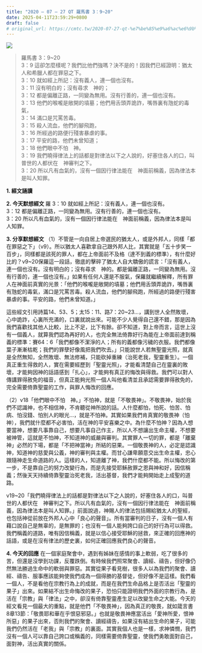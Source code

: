 ```yaml
---
title: "2020 – 07 – 27 QT 羅馬書 3：9~20"
date: 2025-04-11T23:59:29+0800
draft: false
# original_url: https://cmtc.tw/2020-07-27-qt-%e7%be%85%e9%a6%ac%e6%9b%b8-3%ef%bc%9a920
---
```


![](/images/qt.jpg)
> 羅馬書 3：9\~20  
> 3：9 這卻怎麼樣呢？我們比他們強嗎？決不是的！因我們已經證明：猶太人和希臘人都在罪惡之下。  
> 3：10 就如經上所記：沒有義人，連一個也沒有。  
> 3：11 沒有明白的；沒有尋求　神的；  
> 3：12 都是偏離正路，一同變為無用。沒有行善的，連一個也沒有。  
> 3：13 他們的喉嚨是敞開的墳墓；他們用舌頭弄詭詐，嘴唇裏有虺蛇的毒氣，  
> 3：14 滿口是咒罵苦毒。  
> 3：15 殺人流血，他們的腳飛跑，  
> 3：16 所經過的路便行殘害暴虐的事。  
> 3：17 平安的路，他們未曾知道；  
> 3：18 他們眼中不怕　神。  
> 3：19 我們曉得律法上的話都是對律法以下之人說的，好塞住各人的口，叫普世的人都伏在　神審判之下。  
> 3：20 所以凡有血氣的，沒有一個因行律法能在　神面前稱義，因為律法本是叫人知罪。

**1. 經文誦讀**

**2.  今天默想經文**
羅 3：10 就如經上所記：沒有義人，連一個也沒有。  
3：12 都是偏離正路，一同變為無用。沒有行善的，連一個也沒有。  
3：20 所以凡有血氣的，沒有一個因行律法能在　神面前稱義，因為律法本是叫人知罪。

**3. 分享默想經文**
（1）不管是一向自居上帝選民的猶太人，或是外邦人，同樣「都在罪惡之下」（v9）。所以猶太人喜歡拿自己跟外邦人比，其實就是「五十步笑一百步」，同樣都是該死的罪人，都在上帝面前不及格（達不到義的標準），有什麼好比的？v9\~20保羅這一段話，徹底的擊碎了猶太人自大驕傲的謊言：「沒有義人，連一個也沒有。沒有明白的；沒有尋求　神的。都是偏離正路，一同變為無用。沒有行善的，連一個也沒有。」如果有任何人還是不服氣，保羅就繼續解釋，所有罪人在神面前真實的光景：「他們的喉嚨是敞開的墳墓；他們用舌頭弄詭詐，嘴唇裏有虺蛇的毒氣，滿口是咒罵苦毒。殺人流血，他們的腳飛跑，所經過的路便行殘害暴虐的事。平安的路，他們未曾知道。」

這些經文引用詩篇14、53、5；太15：11、路7：20\~23…，講到世人全然敗壞，心中詭詐，心裏所充滿的，口裏就說出來。可能不少人覺得自己還不錯，那是因為我們喜歡找其他人比較，比上不足，比下有餘。卻不知道，對上帝而言，這世上沒有一個義人，就算我們認為再好的人，也完全無法倚靠好行為能在上帝面前達到稱義的標準：賽64：6「我們都像不潔淨的人；所有的義都像污穢的衣服。我們都像葉子漸漸枯乾；我們的罪孽好像風把我們吹去。」只能說世人若無聖靈光照，就真是全然無知，全然敗壞、無法修補，只能砍掉重練（治死老我，聖靈重生）。一個真正重生得救的人，實在需要經歷到「聖靈光照」，才能看清楚自己在靈裏的敗壞，才能夠因神的話語感到「扎心」，才能夠有真正的悔改與得救。我們可以對人傳講罪得赦免的福音，但真正能夠光照一個人叫他看清並且承認需要罪得赦免的，完全需要倚靠聖靈的工作，與罪人悔改的回應。

（2）v18「他們眼中不怕　神。」不怕神，就是「不敬畏神」。不敬畏神，始於我們不認識神，也不相信神，不肯聽從神所說的話。人什麼都怕，怕死、怕苦、怕病、怕沒錢、怕別人的眼光…，就是不怕神。其實如果我們肯真實的敬畏神（怕神），我們就什麼都不必害怕，活在神的平安喜樂之中。為什麼不怕神？因為人想要當神，想要凡事靠自己，想要凡事自己作主，所以人不想讓出生命主權，不想要被神管，這就是不怕神，不知道神的威嚴與審判。其實罪人一切的罪，都是「離棄神」必然的下場，都是「不把神當神」所結的惡果。一個敬畏神的人，必定是認識神，知道神的慈愛與公義，神的審判與主權。而甘心謙卑願意交出生命主權，忠心跟隨神走生命道路的人。這樣的人，知道離了神，我們什麼都不能。所以悔改的第一步，不是靠自己的努力改變行為，而是先接受耶穌赦罪之恩與神和好，因信稱義；然後天天持續倚靠聖靈治死老我，活出基督，我們才能夠開始走上成聖的道路。

v19\~20「我們曉得律法上的話都是對律法以下之人說的，好塞住各人的口，叫普世的人都伏在　神審判之下。所以凡有血氣的，沒有一個因行律法能在　神面前稱義，因為律法本是叫人知罪。」前面說過，神賜人的律法包括賜給猶太人的聖經，也包括神從前放在外邦人心中「良心的聲音」。所有當審判的日子，沒有一個人有藉口說自己是無辜的，是無罪的；也沒有一個人能夠誇口自己的好行為可以得救。我們稱義的道路，唯有因信稱義，就是以信心接受耶穌的拯救，來正確的回應神的話語，或是在沒有律法的歷史裏，如何正確回應我們良心的聲音。

**4. 今天的回應**
在一個家庭聚會中，遇到有姊妹在感情的事上軟弱，吃了很多的苦，但還是沒學到功課，反覆跌倒。有時候我們照常聚會、讀經、禱告，但好像仍然無法勝過生命中的軟弱與罪惡。其實從果子看見樹，很多人以為我們的聚會、讀經、禱告、服事應該能夠使我們成為一個得勝的基督徒，但好像不是這樣。我們看一個人，不是看他在宗教行為上的成就，而是在我們生命品格上是否活出「聖靈的果子」出來。如果結不出生命悔改的果子，恐怕只能證明我們外面的宗教行為，是活在「宗教」與「律法」之中，卻沒有倚靠聖靈產生足以改變生命之大能。今天的經文看見一個最大的重點，就是他們「不敬畏神」，因為真正的敬畏，就如箴言書8章13節：「敬畏耶和華在乎恨惡邪惡。」也就是敬畏神應當活出「愛神所愛，恨神所惡」的果子出來，否則我們的聚會、讀經禱告，如果沒有結出生命的果子，可能我們仍然活在「老我」與「宗教」的裏面。其實我個人也是一樣，求神憐憫，我們沒有一個人可以靠自己誇口或稱義的，同樣需要倚靠聖靈，使我們勇敢面對自己，面對神，活出真實的關係。
